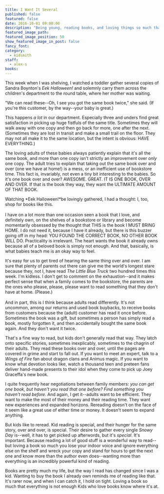 ```yaml
---
title: I Want It Several
published: false
featured: false
date: 2016-10-01 09:00:00
description: "Being young, reading books, and loving things so much that all isn't enough."
featured_image_path:
featured_image_position: 50
show_featured_image_in_post: false
fancy_font:
category:
  - kidsmith
staff:
  - alex-s
books:
---
```



This week when I was shelving, I watched a toddler gather several copies of Sandra Boynton's *Eek Halloween!* and solemnly carry them across the children's department to the round table, where her mother was waiting.

"We can read these--Oh, I see you got the same book twice," she said. (If you're this customer, by the way--your baby is great.)

This happens *a lot* in our department. Especially three and unders find great satisfaction in picking up huge fistfuls of the same title. Sometimes they will walk away with one copy and then go back for more, one after the next. (Sometimes they are lost in transit and make a small trail on the floor. They may not all make it to the same location, but the intent is obvious: HAVE EVERYTHING.)

The loving adults of these babies always patiently explain that it's all the same book, and more than one copy isn't strictly an improvement over *only* one copy. The adult tries to explain that taking out the same book over and over (one we have at home!) is a mess, or an inefficient use of bookstore time. This fact is, invariably, not even a tiny bit interesting to the babies. So it's one book over and over? AWESOME. GREAT. IT IS ONE BOOK, OVER AND OVER. If that is the book they way, they want the ULTIMATE AMOUNT OF THAT BOOK.

Watching *Eek Halloween!*be lovingly gathered, I had a thought: I, too, shop for books like this.
<br>
<br>I have on a lot more than one occasion seen a book that I love, and definitely own, on the shelves of a bookstore or library and become momentarily obsessed by the thought that THIS is the book I MUST BRING HOME. I do not need it, because I have it already, but there is this buzzer going off in my head: YOU FOUND THE CORRECT BOOK, NO OTHER BOOK WILL DO. Practicality is irrelevant. The heart wants the book it already owns because all of a beloved book is simply not enough. And that, basically, is what babies teach me is an okay way to feel.

It's easy for us to get tired of hearing the same thing over and over. I am sure that plenty of parents out there can give me the world's longest stare because they, not I, have read *The Little Blue Truck* two hundred times this week. I'm kidless. I don't get to comment on the exhaustion--and it makes perfect sense that when a family comes to the bookstore, the parents are the ones who please, please, please want to read something that they don't have at home. (Please.)
<br>
<br>And in part, this is I think because adults read differently. It's not uncommon, among our returns and used book buybacks, to receive books from customers because the (adult) customer has read it once before. Sometimes the book was a gift, but sometimes a person has simply read a book, mostly forgotten it, and then accidentally bought the same book again. And they don't want it twice.

That's a fine way to read, but kids don't generally read that way. They latch onto specific stories, sometimes inexplicably, sometimes to the chagrin of their adults. They read these books over and over, until the pages are covered in grime and start to fall out. If you want to meet an expert, talk to a *Wings of Fire* fan about dragon clans and Animus magic. If you want to know what devotion looks like, watch a thousand teen and preteen fans deliver hand-made presents to their idol when they come to pick up Joey Graceffa's new book.

I quite frequently hear negotiations between family members: *you can get one book, but haven't you read that one before? Find something you haven't read before.* And again, I get it--adults want to be efficient. They want to make the most of their money and their reading time. They want new experiences and expanded horizons. Rereading doesn't on the face of it seem like a great use of either time or money. It doesn't seem to expand anything.

But kids like to reread. Kid reading is special, and their hunger for the same story, over and over, is special. Their desire to gather every single *Snowy Day* is--well, it has to get picked up afterwords, but it's *special*. It's important. Because reading a lot of good stuff is a wonderful way to read--but loving a book so much you lose your indoor voice and ignore everything else on the shelf and wreck your copy and stand for hours to get the next one and know more than the author even does--wanting more than everything is an incredibly powerful kind of reading.

Books are pretty much my life, but the way I read has changed since I was a kid. Wanting to buy the book I already own reminds me of reading like that. It's rarer now, and when I can catch it, I hold on tight. Loving a book so much that everything is not enough Kids who love books know where it's at.